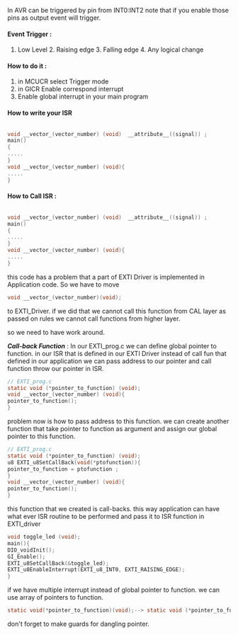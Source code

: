 
In AVR can be triggered by pin from INT0:INT2 note that if you enable those pins as output event will trigger.

#### Event Trigger : 
1. Low Level                         2. Raising edge                  3. Falling edge           4. Any logical change 

#### How to do it :
1. in MCUCR select Trigger mode
2. in GICR Enable correspond interrupt 
3. Enable global interrupt in your main program



#### How to write your ISR 
```c

void __vector_(vector_number) (void)  __attribute__((signal)) ; 
main()
{
.....
}
void __vector_(vector_number) (void){
.....
}
```


#### How to Call ISR :
```c

void __vector_(vector_number) (void)  __attribute__((signal)) ; 
main()
{
.....
}
void __vector_(vector_number) (void){
.....
}
```
this code has a problem that a part of EXTI Driver is implemented in Application code.
So we have to move 
``` c
void __vector_(vector_number)(void);
```
to EXTI_Driver. if we did that  we  cannot call this function from CAL layer as passed on rules we cannot call functions from higher layer. 

so we need to have work around. 

***Call-back Function***  : 
In our EXTI_prog.c we can define global pointer to function. in our ISR that is defined in our EXTI Driver instead of call fun that defined in our application we can pass address to our pointer and call function throw our pointer in ISR.

```c
// EXTI_prog.c
static void (*pointer_to_function) (void);
void __vector_(vector_number) (void){
pointer_to_function(); 
}
```

problem now is how to pass  address to this function. we can create another function that take pointer to function as argument and assign our global pointer to this function.

```c
// EXTI_prog.c
static void (*pointer_to_function) (void);
u8 EXTI_u8SetCallBack(void(*ptofunction)){
pointer_to_function = ptofunction ; 
}
void __vector_(vector_number) (void){
pointer_to_function(); 
}
```

this function that we created is call-backs. this way application can have what ever ISR routine to be performed and pass it to ISR function in EXTI_driver 

```c
void toggle_led (void);
main(){
DIO_voidInit();
GI_Enable();
EXTI_u8SetCallBack(&toggle_led); 
EXTI_u8EnableInterrupt(EXTI_u8_INT0, EXTI_RAISING_EDGE);
}
```

if we have multiple interrupt instead of global pointer to function. 
we can use array of pointers to function. 
```c
static void(*pointer_to_function)(void);--> static void (*pointer_to_function[3])(void);
```

don't forget to make guards for dangling pointer.